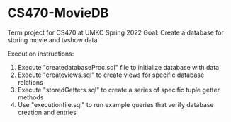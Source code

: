 # CS470-MovieDB
Term project for CS470 at UMKC Spring 2022
Goal: Create a database for storing movie and tvshow data

Execution instructions:
1. Execute "createdatabaseProc.sql" file to initialize database with data
2. Execute "createviews.sql" to create views for specific database relations
3. Execute "storedGetters.sql" to create a series of specific tuple getter methods
4. Use "executionfile.sql" to run example queries that verify database creation and entries
